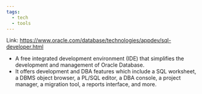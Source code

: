 ```yaml
---
tags:
  - tech
  - tools
---
```

Link: https://www.oracle.com/database/technologies/appdev/sql-developer.html

- A free integrated development environment (IDE) that simplifies the development and management of Oracle Database.
- It offers development and DBA features which include a SQL worksheet, a DBMS object browser, a PL/SQL editor, a DBA console, a project manager, a migration tool, a reports interface, and more.